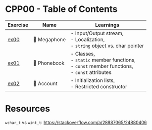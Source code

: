 # CPP00 - Table of Contents

| Exercise     | Name         | Learnings                                                                                               |
| ------------ | ------------ | ------------------------------------------------------------------------------------------------------- |
| [ex00](ex00) | 📢 Megaphone | - Input/Output stream, <br> - Localization, <br> - `string` object vs. char pointer                     |
| [ex01](ex01) | 📒 Phonebook | - Classes, <br> - `static` member functions, <br> - `const` member functions, <br> - `const` attributes |
| [ex02](ex02) | 👤 Account   | - Initialization lists, <br> - Restricted constructor                                                   |

# Resources

`wchar_t` vs `wint_t`:
https://stackoverflow.com/a/28887065/24880406
